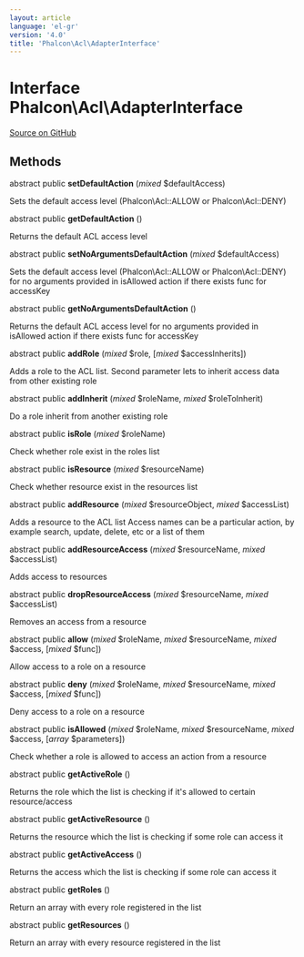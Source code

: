 ```yaml
---
layout: article
language: 'el-gr'
version: '4.0'
title: 'Phalcon\Acl\AdapterInterface'
---
```


# Interface **Phalcon\Acl\AdapterInterface**

<a href="https://github.com/phalcon/cphalcon/tree/v3.4.0/phalcon/acl/adapterinterface.zep" class="btn btn-default btn-sm">Source on GitHub</a>

## Methods

abstract public **setDefaultAction** (*mixed* $defaultAccess)

Sets the default access level (Phalcon\Acl::ALLOW or Phalcon\Acl::DENY)

abstract public **getDefaultAction** ()

Returns the default ACL access level

abstract public **setNoArgumentsDefaultAction** (*mixed* $defaultAccess)

Sets the default access level (Phalcon\Acl::ALLOW or Phalcon\Acl::DENY) for no arguments provided in isAllowed action if there exists func for accessKey

abstract public **getNoArgumentsDefaultAction** ()

Returns the default ACL access level for no arguments provided in isAllowed action if there exists func for accessKey

abstract public **addRole** (*mixed* $role, [*mixed* $accessInherits])

Adds a role to the ACL list. Second parameter lets to inherit access data from other existing role

abstract public **addInherit** (*mixed* $roleName, *mixed* $roleToInherit)

Do a role inherit from another existing role

abstract public **isRole** (*mixed* $roleName)

Check whether role exist in the roles list

abstract public **isResource** (*mixed* $resourceName)

Check whether resource exist in the resources list

abstract public **addResource** (*mixed* $resourceObject, *mixed* $accessList)

Adds a resource to the ACL list Access names can be a particular action, by example search, update, delete, etc or a list of them

abstract public **addResourceAccess** (*mixed* $resourceName, *mixed* $accessList)

Adds access to resources

abstract public **dropResourceAccess** (*mixed* $resourceName, *mixed* $accessList)

Removes an access from a resource

abstract public **allow** (*mixed* $roleName, *mixed* $resourceName, *mixed* $access, [*mixed* $func])

Allow access to a role on a resource

abstract public **deny** (*mixed* $roleName, *mixed* $resourceName, *mixed* $access, [*mixed* $func])

Deny access to a role on a resource

abstract public **isAllowed** (*mixed* $roleName, *mixed* $resourceName, *mixed* $access, [*array* $parameters])

Check whether a role is allowed to access an action from a resource

abstract public **getActiveRole** ()

Returns the role which the list is checking if it's allowed to certain resource/access

abstract public **getActiveResource** ()

Returns the resource which the list is checking if some role can access it

abstract public **getActiveAccess** ()

Returns the access which the list is checking if some role can access it

abstract public **getRoles** ()

Return an array with every role registered in the list

abstract public **getResources** ()

Return an array with every resource registered in the list
